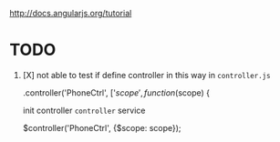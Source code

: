 http://docs.angularjs.org/tutorial

# TODO

1. [X] not able to test if define controller in this way in `controller.js`

    .controller('PhoneCtrl', ['$scope', function($scope) {
   
   init controller `controller` service
   
    $controller('PhoneCtrl', {$scope: scope});

